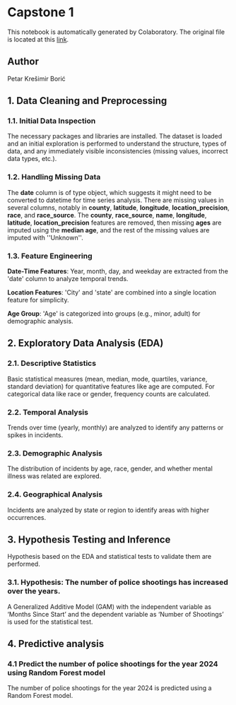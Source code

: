# Capstone 1

This notebook is automatically generated by Colaboratory. The original file is located at this [link](https://colab.research.google.com/github/pboric/Capstone1/blob/main/capstone_1.ipynb).

## Author 

Petar Krešimir Borić

## 1. Data Cleaning and Preprocessing

### 1.1. Initial Data Inspection

The necessary packages and libraries are installed. The dataset is loaded and an initial exploration is performed to understand the structure, types of data, and any immediately visible inconsistencies (missing values, incorrect data types, etc.).

### 1.2. Handling Missing Data

The **date** column is of type object, which suggests it might need to be converted to datetime for time series analysis. There are missing values in several columns, notably in **county**, **latitude**, **longitude**, **location_precision**, **race**, and **race_source**. The **county**, **race_source**, **name**, **longitude**, **latitude**, **location_precision** features are removed, then missing **ages** are imputed using the **median age**, and the rest of the missing values are imputed with ''Unknown''.

### 1.3. Feature Engineering

**Date-Time Features**: Year, month, day, and weekday are extracted from the 'date' column to analyze temporal trends.

**Location Features**: 'City' and 'state' are combined into a single location feature for simplicity.

**Age Group**: 'Age' is categorized into groups (e.g., minor, adult) for demographic analysis.

## 2. Exploratory Data Analysis (EDA)

### 2.1. Descriptive Statistics

Basic statistical measures (mean, median, mode, quartiles, variance, standard deviation) for quantitative features like age are computed. For categorical data like race or gender, frequency counts are calculated.

### 2.2. Temporal Analysis

Trends over time (yearly, monthly) are analyzed to identify any patterns or spikes in incidents.

### 2.3. Demographic Analysis

The distribution of incidents by age, race, gender, and whether mental illness was related are explored.

### 2.4. Geographical Analysis

Incidents are analyzed by state or region to identify areas with higher occurrences.

## 3. Hypothesis Testing and Inference

Hypothesis based on the EDA and statistical tests to validate them are performed.

### 3.1. Hypothesis: The number of police shootings has increased over the years.

A Generalized Additive Model (GAM) with the independent variable as ‘Months Since Start’ and the dependent variable as ‘Number of Shootings’ is used for the statistical test.

## 4. Predictive analysis

### 4.1 Predict the number of police shootings for the year 2024 using Random Forest model

The number of police shootings for the year 2024 is predicted using a Random Forest model.

